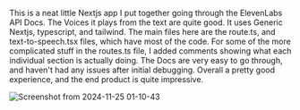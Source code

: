 This is a neat little Nextjs app I put together going through the ElevenLabs API Docs.
The Voices it plays from the text are quite good.
It uses Generic Nextjs, typescript, and tailwind. The main files here are the route.ts, and text-to-speech.tsx files, which have most of the code.
For some of the more complicated stuff in the routes.ts file, I added comments showing what each individual section is actually doing.
The Docs are very easy to go through, and haven't had any issues after initial debugging.
Overall a pretty good experience, and the end product is quite impressive.


![Screenshot from 2024-11-25 01-10-43](https://github.com/user-attachments/assets/551c488b-759d-4552-a901-3ab626a61d56)
